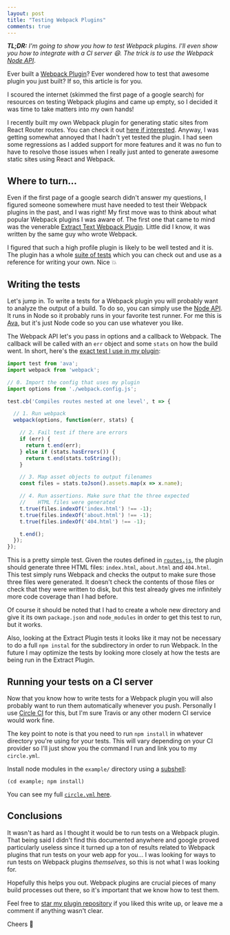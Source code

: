 ```yaml
---
layout: post
title: "Testing Webpack Plugins"
comments: true
---
```


_**TL;DR:** I'm going to show you how to test Webpack plugins. I'll even show you how to integrate with a CI server :smile:. The trick is to use the Webpack [Node API][]_.

Ever built a [Webpack Plugin][]? Ever wondered how to test that awesome plugin you just built? If so, this article is for you.

I scoured the internet (skimmed the first page of a google search) for resources on testing Webpack plugins and came up empty, so I decided it was time to take matters into my own hands!

I recently built my own Webpack plugin for generating static sites from React Router routes. You can check it out [here if interested][static]. Anyway, I was getting somewhat annoyed that I hadn't yet tested the plugin. I had seen some regressions as I added support for more features and it was no fun to have to resolve those issues when I really just anted to generate awesome static sites using React and Webpack.

## Where to turn...

Even if the first page of a google search didn't answer my questions, I figured someone somewhere must have needed to test their Webpack plugins in the past, and I was right! My first move was to think about what popular Webpack plugins I was aware of. The first one that came to mind was the venerable [Extract Text Webpack Plugin][]. Little did I know, it was written by the same guy who wrote Webpack.

[Extract Text Webpack Plugin]:https://github.com/webpack/extract-text-webpack-plugin

I figured that such a high profile plugin is likely to be well tested and it is. The plugin has a whole [suite of tests][extract tests] which you can check out and use as a reference for writing your own. Nice :boom:

## Writing the tests

Let's jump in. To write a tests for a Webpack plugin you will probably want to analyze the output of a build. To do so, you can simply use the [Node API][]. It runs in Node so it probably runs in your favorite test runner. For me this is [Ava][], but it's just Node code so you can use whatever you like.

The Webpack API let's you pass in options and a callback to Webpack. The callback will be called with an `err` object and some `stats` on how the build went. In short, here's the [exact test I use in my plugin][]:

[exact test I use in my plugin]:https://github.com/iansinnott/react-static-webpack-plugin/blob/master/example/test.js

```js
import test from 'ava';
import webpack from 'webpack';

// 0. Import the config that uses my plugin
import options from './webpack.config.js';

test.cb('Compiles routes nested at one level', t => {

  // 1. Run webpack
  webpack(options, function(err, stats) {

    // 2. Fail test if there are errors
    if (err) {
      return t.end(err);
    } else if (stats.hasErrors()) {
      return t.end(stats.toString());
    }

    // 3. Map asset objects to output filenames
    const files = stats.toJson().assets.map(x => x.name);

    // 4. Run assertions. Make sure that the three expected
    //    HTML files were generated
    t.true(files.indexOf('index.html') !== -1);
    t.true(files.indexOf('about.html') !== -1);
    t.true(files.indexOf('404.html') !== -1);

    t.end();
  });
});
```

This is a pretty simple test. Given the routes defined in [`routes.js`][routes], the plugin should generate three HTML files: `index.html`, `about.html` and `404.html`. This test simply runs Webpack and checks the output to make sure those three files were generated. It doesn't check the contents of those files or check that they were written to disk, but this test already gives me infinitely more code coverage than I had before.

Of course it should be noted that I had to create a whole new directory and give it its own `package.json` and `node_modules` in order to get this test to run, but it works.

Also, looking at the Extract Plugin tests it looks like it may not be necessary to do a full `npm instal` for the subdirectory in order to run Webpack. In the future I may optimize the tests by looking more closely at how the tests are being run in the Extract Plugin.

## Running your tests on a CI server

Now that you know how to write tests for a Webpack plugin you will also probably want to run them automatically whenever you push. Personally I use [Circle CI][] for this, but I'm sure Travis or any other modern CI service would work fine.

The key point to note is that you need to run `npm install` in whatever directory you're using for your tests. This will vary depending on your CI provider so I'll just show you the command I run and link you to my `circle.yml`.

Install node modules in the `example/` directory using a [subshell][]:

[subshell]: http://www.tldp.org/LDP/abs/html/subshells.html

```
(cd example; npm install)
```

You can see my full [`circle.yml` here][circle].

## Conclusions

It wasn't as hard as I thought it would be to run tests on a Webpack plugin. That being said I didn't find this documented anywhere and google proved particularly useless since it turned up a ton of results related to Webpack plugins that run tests on your web app for you... I was looking for ways to run tests on Webpack plugins _themselves_, so this is not what I was looking for.

Hopefully this helps you out. Webpack plugins are crucial pieces of many build processes out there, so it's important that we know how to test them.

Feel free to [star my plugin repository][static] if you liked this write up, or leave me a comment if anything wasn't clear.

Cheers :beers:

[static]:https://github.com/iansinnott/react-static-webpack-plugin
[Webpack Plugin]: https://github.com/webpack/docs/wiki/how-to-write-a-plugin
[routes]: https://github.com/iansinnott/react-static-webpack-plugin/blob/master/example/src/routes.js
[Node API]:https://webpack.github.io/docs/node.js-api.html
[extract tests]:https://github.com/webpack/extract-text-webpack-plugin/tree/master/test
[circle]:https://github.com/iansinnott/react-static-webpack-plugin/blob/master/circle.yml#L9
[Circle CI]:https://circleci.com/
[Ava]:https://github.com/sindresorhus/ava

